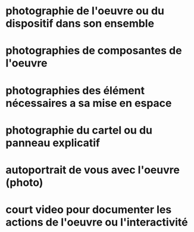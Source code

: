 # photographie de l'oeuvre ou du dispositif dans son ensemble

# photographies de composantes de l'oeuvre

# photographies des élément nécessaires a sa mise en espace


# photographie du cartel ou du panneau explicatif

# autoportrait de vous avec l'oeuvre (photo)

# court video pour documenter les actions de l'oeuvre ou l'interactivité
